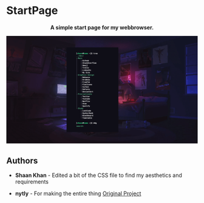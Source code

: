 # StartPage

<p align="center">
    <b> A simple start page for my webbrowser. </b>
</p>

![Main Menu](Images/backgroundImage.png)

## Authors

* **Shaan Khan** - Edited a bit of the CSS file to find my aesthetics and requirements

* **nytly** - For making the entire thing [Original Project](https://notabug.org/nytly/home)


